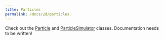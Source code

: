 ```yaml
---
title: Particles
permalink: /docs/2d/particles
---
```


Check out the [Particle](https://github.com/littlektframework/littlekt/blob/master/core/src/commonMain/kotlin/com/lehaine/littlekt/graphics/Particle.kt) and [ParticleSimulator](https://github.com/littlektframework/littlekt/blob/master/core/src/commonMain/kotlin/com/lehaine/littlekt/graphics/ParticleSimulator.kt) classes. Documentation needs to be written!
